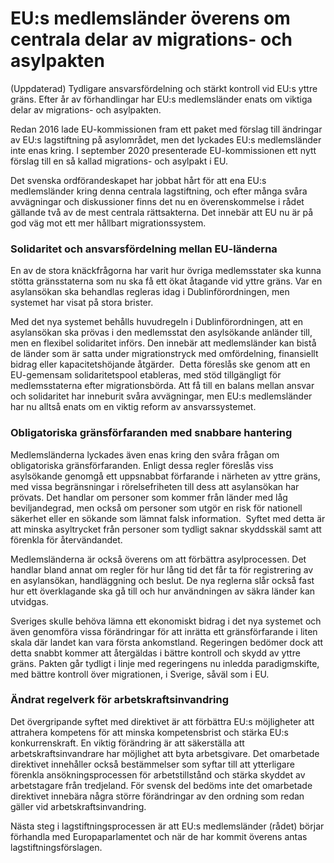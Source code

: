 # EU:s medlemsländer överens om centrala delar av migrations- och asylpakten

(Uppdaterad) Tydligare ansvarsfördelning och stärkt kontroll vid EU:s yttre gräns. Efter år av förhandlingar har EU:s medlemsländer enats om viktiga delar av migrations\- och asylpakten.


Redan 2016 lade EU\-kommissionen fram ett paket med förslag till ändringar av EU:s lagstiftning på asylområdet, men det lyckades EU:s medlemsländer inte enas kring. I september 2020 presenterade EU\-kommissionen ett nytt förslag till en så kallad migrations\- och asylpakt i EU.

Det svenska ordförandeskapet har jobbat hårt för att ena EU:s medlemsländer kring denna centrala lagstiftning, och efter många svåra avvägningar och diskussioner finns det nu en överenskommelse i rådet gällande två av de mest centrala rättsakterna. Det innebär att EU nu är på god väg mot ett mer hållbart migrationssystem.

### Solidaritet och ansvarsfördelning mellan EU\-länderna

En av de stora knäckfrågorna har varit hur övriga medlemsstater ska kunna stötta gränsstaterna som nu ska få ett ökat åtagande vid yttre gräns. Var en asylansökan ska behandlas regleras idag i Dublinförordningen, men systemet har visat på stora brister.

Med det nya systemet behålls huvudregeln i Dublinförordningen, att en asylansökan ska prövas i den medlemsstat den asylsökande anländer till, men en flexibel solidaritet införs. Den innebär att medlemsländer kan bistå de länder som är satta under migrationstryck med omfördelning, finansiellt bidrag eller kapacitetshöjande åtgärder.  Detta föreslås ske genom att en EU\-gemensam solidaritetspool etableras, med stöd tillgängligt för medlemsstaterna efter migrationsbörda. Att få till en balans mellan ansvar och solidaritet har inneburit svåra avvägningar, men EU:s medlemsländer har nu alltså enats om en viktig reform av ansvarssystemet.

### Obligatoriska gränsförfaranden med snabbare hantering

Medlemsländerna lyckades även enas kring den svåra frågan om obligatoriska gränsförfaranden. Enligt dessa regler föreslås viss asylsökande genomgå ett uppsnabbat förfarande i närheten av yttre gräns, med vissa begränsningar i rörelsefriheten till dess att asylansökan har prövats. Det handlar om personer som kommer från länder med låg beviljandegrad, men också om personer som utgör en risk för nationell säkerhet eller en sökande som lämnat falsk information.  Syftet med detta är att minska asyltrycket från personer som tydligt saknar skyddsskäl samt att förenkla för återvändandet.

Medlemsländerna är också överens om att förbättra asylprocessen. Det handlar bland annat om regler för hur lång tid det får ta för registrering av en asylansökan, handläggning och beslut. De nya reglerna slår också fast hur ett överklagande ska gå till och hur användningen av säkra länder kan utvidgas.

Sveriges skulle behöva lämna ett ekonomiskt bidrag i det nya systemet och även genomföra vissa förändringar för att inrätta ett gränsförfarande i liten skala där landet kan vara första ankomstland. Regeringen bedömer dock att detta snabbt kommer att återgäldas i bättre kontroll och skydd av yttre gräns. Pakten går tydligt i linje med regeringens nu inledda paradigmskifte, med bättre kontroll över migrationen, i Sverige, såväl som i EU.

### Ändrat regelverk för arbetskraftsinvandring

Det övergripande syftet med direktivet är att förbättra EU:s möjligheter att attrahera kompetens för att minska kompetens­brist och stärka EU:s konkurrenskraft. En viktig förändring är att säkerställa att arbetskraftsinvandrare har möjlighet att byta arbetsgivare. Det omarbetade direktivet innehåller också bestämmelser som syftar till att ytterligare förenkla ansökningsprocessen för arbetstillstånd och stärka skyddet av arbetstagare från tredjeland. För svensk del bedöms inte det omarbetade direktivet innebära några större förändringar av den ordning som redan gäller vid arbetskraftsinvandring.

Nästa steg i lagstiftningsprocessen är att EU:s medlemsländer (rådet) börjar förhandla med Europaparlamentet och när de har kommit överens antas lagstiftningsförslagen.
